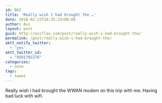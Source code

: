 ```yaml
---
id: 863
title: 'Really wish I had brought the …'
date: 2010-02-22T20:35:23+00:00
author: Avi
layout: post
guid: http://aviflax.com/post/really-wish-i-had-brought-the/
permalink: /post/really-wish-i-had-brought-the/
aktt_notify_twitter:
  - 'yes'
aktt_twitter_id:
  - "9501792276"
categories:
  - none
tags:
  - tweet
---
```

Really wish I had brought the WWAN modem on this trip with me. Having bad luck with wifi.
